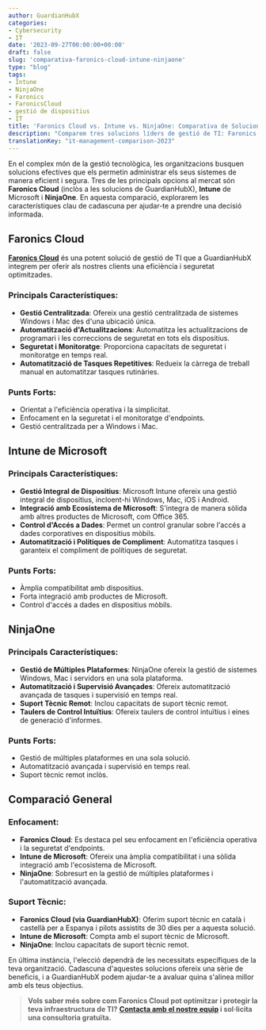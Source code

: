 ```yaml
---
author: GuardianHubX
categories:
- Cybersecurity
- IT
date: '2023-09-27T00:00:00+00:00'
draft: false
slug: 'comparativa-faronics-cloud-intune-ninjaone'
type: "blog"
tags:
- Intune
- NinjaOne
- Faronics
- FaronicsCloud
- gestió de dispositius
- IT
title: 'Faronics Cloud vs. Intune vs. NinjaOne: Comparativa de Solucions de Gestió de TI'
description: "Comparem tres solucions líders de gestió de TI: Faronics Cloud (inclòs a les solucions de GuardianHubX), Microsoft Intune i NinjaOne."
translationKey: "it-management-comparison-2023"
---
```


En el complex món de la gestió tecnològica, les organitzacions busquen solucions efectives que els permetin administrar els seus sistemes de manera eficient i segura. Tres de les principals opcions al mercat són **Faronics Cloud** (inclòs a les solucions de GuardianHubX), **Intune** de Microsoft i **NinjaOne**. En aquesta comparació, explorarem les característiques clau de cadascuna per ajudar-te a prendre una decisió informada.

## Faronics Cloud

[**Faronics Cloud**](https://guardianhubx.com/ca/faronics/) és una potent solució de gestió de TI que a GuardianHubX integrem per oferir als nostres clients una eficiència i seguretat optimitzades.

### Principals Característiques:

-   **Gestió Centralitzada**: Ofereix una gestió centralitzada de sistemes Windows i Mac des d'una ubicació única.
-   **Automatització d'Actualitzacions**: Automatitza les actualitzacions de programari i les correccions de seguretat en tots els dispositius.
-   **Seguretat i Monitoratge**: Proporciona capacitats de seguretat i monitoratge en temps real.
-   **Automatització de Tasques Repetitives**: Redueix la càrrega de treball manual en automatitzar tasques rutinàries.

### Punts Forts:

-   Orientat a l'eficiència operativa i la simplicitat.
-   Enfocament en la seguretat i el monitoratge d'endpoints.
-   Gestió centralitzada per a Windows i Mac.

## Intune de Microsoft

### Principals Característiques:

-   **Gestió Integral de Dispositius**: Microsoft Intune ofereix una gestió integral de dispositius, incloent-hi Windows, Mac, iOS i Android.
-   **Integració amb Ecosistema de Microsoft**: S'integra de manera sòlida amb altres productes de Microsoft, com Office 365.
-   **Control d'Accés a Dades**: Permet un control granular sobre l'accés a dades corporatives en dispositius mòbils.
-   **Automatització i Polítiques de Compliment**: Automatitza tasques i garanteix el compliment de polítiques de seguretat.

### Punts Forts:

-   Àmplia compatibilitat amb dispositius.
-   Forta integració amb productes de Microsoft.
-   Control d'accés a dades en dispositius mòbils.

## NinjaOne

### Principals Característiques:

-   **Gestió de Múltiples Plataformes**: NinjaOne ofereix la gestió de sistemes Windows, Mac i servidors en una sola plataforma.
-   **Automatització i Supervisió Avançades**: Ofereix automatització avançada de tasques i supervisió en temps real.
-   **Suport Tècnic Remot**: Inclou capacitats de suport tècnic remot.
-   **Taulers de Control Intuïtius**: Ofereix taulers de control intuïtius i eines de generació d'informes.

### Punts Forts:

-   Gestió de múltiples plataformes en una sola solució.
-   Automatització avançada i supervisió en temps real.
-   Suport tècnic remot inclòs.

## Comparació General

### Enfocament:

-   **Faronics Cloud**: Es destaca pel seu enfocament en l'eficiència operativa i la seguretat d'endpoints.
-   **Intune de Microsoft**: Ofereix una àmplia compatibilitat i una sòlida integració amb l'ecosistema de Microsoft.
-   **NinjaOne**: Sobresurt en la gestió de múltiples plataformes i l'automatització avançada.

### Suport Tècnic:

-   **Faronics Cloud (via GuardianHubX)**: Oferim suport tècnic en català i castellà per a Espanya i pilots assistits de 30 dies per a aquesta solució.
-   **Intune de Microsoft**: Compta amb el suport tècnic de Microsoft.
-   **NinjaOne**: Inclou capacitats de suport tècnic remot.

En última instància, l'elecció dependrà de les necessitats específiques de la teva organització. Cadascuna d'aquestes solucions ofereix una sèrie de beneficis, i a GuardianHubX podem ajudar-te a avaluar quina s'alinea millor amb els teus objectius.

> **Vols saber més sobre com Faronics Cloud pot optimitzar i protegir la teva infraestructura de TI?**
> **[Contacta amb el nostre equip](https://guardianhubx.com/ca/#contact) i sol·licita una consultoria gratuïta.**